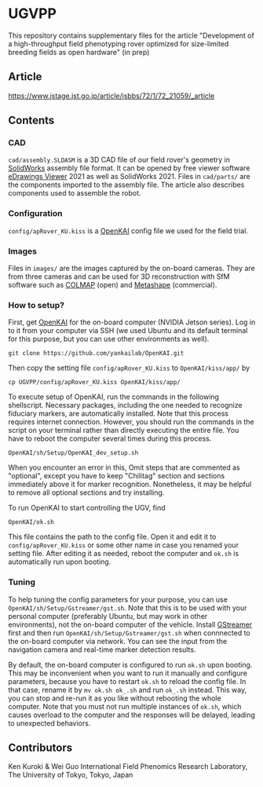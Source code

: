# UGVPP

This repository contains supplementary files for the article "Development of a high-throughput field phenotyping rover optimized for size-limited breeding fields as open hardware" (in prep)

## Article
https://www.jstage.jst.go.jp/article/jsbbs/72/1/72_21059/_article

## Contents

### CAD
`cad/assembly.SLDASM` is a 3D CAD file of our field rover's geometry in [SolidWorks](https://www.solidworks.com/) assembly file format. It can be opened by free viewer software [eDrawings Viewer](https://www.edrawingsviewer.com/) 2021 as well as SolidWorks 2021. Files in `cad/parts/` are the components imported to the assembly file. The article also describes components used to assemble the robot.

### Configuration
`config/apRover_KU.kiss` is a [OpenKAI](https://github.com/yankailab/OpenKAI) config file we used for the field trial.

### Images
Files in `images/` are the images captured by the on-board cameras. They are from three cameras and can be used for 3D reconstruction with SfM software such as [COLMAP](https://colmap.github.io/) (open) and [Metashape](https://www.agisoft.com/) (commercial).

### How to setup?
First, get [OpenKAI](https://github.com/yankailab/OpenKAI) for the on-board computer (NVIDIA Jetson series). Log in to it from your computer via SSH (we used Ubuntu and its default terminal for this purpose, but you can use other environments as well).

```
git clone https://github.com/yankailab/OpenKAI.git
```

Then copy the setting file `config/apRover_KU.kiss` to `OpenKAI/kiss/app/` by

```
cp UGVPP/config/apRover_KU.kiss OpenKAI/kiss/app/
```

To execute setup of OpenKAI, run the commands in the following shellscript. Necessary packages, including the one needed to recognize fiduciary markers, are automatically installed. Note that this process requires internet connection. However, you should run the commands in the script on your terminal rather than directly executing the entire file. You have to reboot the computer several times during this process.

```
OpenKAI/sh/Setup/OpenKAI_dev_setup.sh
```

When you encounter an error in this, Omit steps that are commented as "optional", except you have to keep "Chilitag" section and sections immediately above it for marker recognition. Nonetheless, it may be helpful to remove all optional sections and try installing.

To run OpenKAI to start controlling the UGV, find

```
OpenKAI/ok.sh
```

This file contains the path to the config file. Open it and edit it to `config/apRover_KU.kiss` or some other name in case you renamed your setting file. After editing it as needed, reboot the computer and `ok.sh` is automatically run upon booting.

### Tuning
To help tuning the config parameters for your purpose, you can use `OpenKAI/sh/Setup/Gstreamer/gst.sh`. Note that this is to be used with your personal computer (preferably Ubuntu, but may work in other environments), not the on-board computer of the vehicle. Install [GStreamer](https://gstreamer.freedesktop.org/) first and then run `OpenKAI/sh/Setup/Gstreamer/gst.sh` when connnected to the on-board computer via network. You can see the input from the navigation camera and real-time marker detection results.

By default, the on-board computer is configured to run `ok.sh` upon booting. This may be inconvenient when you want to run it manually and configure parameters, because you have to restart `ok.sh` to reload the config file. In that case, rename it by `mv ok.sh ok_.sh` and run `ok_.sh` instead. This way, you can stop and re-run it as you like without rebooting the whole computer. Note that you must not run multiple instances of `ok.sh`, which causes overload to the computer and the responses will be delayed, leading to unexpected behaviors.

## Contributors
Ken Kuroki & Wei Guo
International Field Phenomics Research Laboratory, The University of Tokyo, Tokyo, Japan
